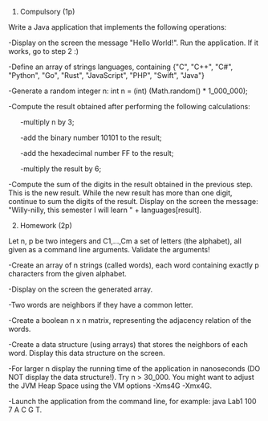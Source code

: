 1. Compulsory (1p)

Write a Java application that implements the following operations:

-Display on the screen the message "Hello World!". Run the application. If it works, go to step 2 :)

-Define an array of strings languages, containing {"C", "C++", "C#", "Python", "Go", "Rust", "JavaScript", "PHP", "Swift", "Java"}

-Generate a random integer n: int n = (int) (Math.random() \* 1_000_000);

-Compute the result obtained after performing the following calculations:

&nbsp;&nbsp;&nbsp;&nbsp;&nbsp;&nbsp;-multiply n by 3;

&nbsp;&nbsp;&nbsp;&nbsp;&nbsp;&nbsp;-add the binary number 10101 to the result;

&nbsp;&nbsp;&nbsp;&nbsp;&nbsp;&nbsp;-add the hexadecimal number FF to the result;

&nbsp;&nbsp;&nbsp;&nbsp;&nbsp;&nbsp;-multiply the result by 6;

-Compute the sum of the digits in the result obtained in the previous step. This is the new result. While the new result has more than one digit, continue to sum the digits of the result.
Display on the screen the message: "Willy-nilly, this semester I will learn " + languages[result].

2.  Homework (2p)

Let n, p be two integers and C1,...,Cm a set of letters (the alphabet), all given as a command line arguments. Validate the arguments!

-Create an array of n strings (called words), each word containing exactly p characters from the given alphabet.

-Display on the screen the generated array.

-Two words are neighbors if they have a common letter.

-Create a boolean n x n matrix, representing the adjacency relation of the words.

-Create a data structure (using arrays) that stores the neighbors of each word. Display this data structure on the screen.

-For larger n display the running time of the application in nanoseconds (DO NOT display the data structure!). Try n > 30_000. You might want to adjust the JVM Heap Space using the VM options -Xms4G -Xmx4G.

-Launch the application from the command line, for example: java Lab1 100 7 A C G T.
